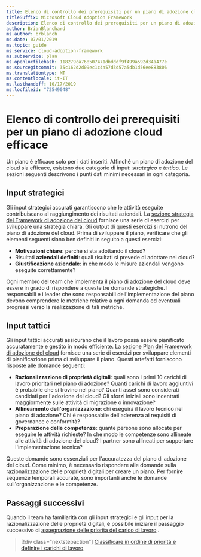 ```yaml
---
title: Elenco di controllo dei prerequisiti per un piano di adozione cloud efficace
titleSuffix: Microsoft Cloud Adoption Framework
description: Elenco di controllo dei prerequisiti per un piano di adozione cloud efficace
author: BrianBlanchard
ms.author: brblanch
ms.date: 07/01/2019
ms.topic: guide
ms.service: cloud-adoption-framework
ms.subservice: plan
ms.openlocfilehash: 118279ca768507471dbdddf9f499a592d34a477e
ms.sourcegitcommit: 35c162d2d09ec1c4a57d3d57a5db1d56ee883806
ms.translationtype: MT
ms.contentlocale: it-IT
ms.lasthandoff: 10/17/2019
ms.locfileid: "72549048"
---
```

# <a name="prerequisites-checklist-for-an-effective-cloud-adoption-plan"></a>Elenco di controllo dei prerequisiti per un piano di adozione cloud efficace

Un piano è efficace solo per i dati inseriti. Affinché un piano di adozione del cloud sia efficace, esistono due categorie di input: *strategico* e *tattico*. Le sezioni seguenti descrivono i punti dati minimi necessari in ogni categoria.

## <a name="strategic-inputs"></a>Input strategici

Gli input strategici accurati garantiscono che le attività eseguite contribuiscano al raggiungimento dei risultati aziendali. La [sezione strategia del Framework di adozione del cloud](../strategy/index.md) fornisce una serie di esercizi per sviluppare una strategia chiara. Gli output di questi esercizi si nutrono del piano di adozione del cloud. Prima di sviluppare il piano, verificare che gli elementi seguenti siano ben definiti in seguito a questi esercizi:

- **Motivazioni chiare**: perché si sta adottando il cloud?
- Risultati **aziendali definiti**: quali risultati si prevede di adottare nel cloud?
- **Giustificazione aziendale**: in che modo le misure aziendali vengono eseguite correttamente?

Ogni membro del team che implementa il piano di adozione del cloud deve essere in grado di rispondere a queste tre domande strategiche. I responsabili e i leader che sono responsabili dell'implementazione del piano devono comprendere le metriche relative a ogni domanda ed eventuali progressi verso la realizzazione di tali metriche.

## <a name="tactical-inputs"></a>Input tattici

Gli input tattici accurati assicurano che il lavoro possa essere pianificato accuratamente e gestito in modo efficiente. La [sezione Plan del Framework di adozione del cloud](./index.md) fornisce una serie di esercizi per sviluppare elementi di pianificazione prima di sviluppare il piano. Questi artefatti forniscono risposte alle domande seguenti:

- **Razionalizzazione di proprietà digitali**: quali sono i primi 10 carichi di lavoro prioritari nel piano di adozione? Quanti carichi di lavoro aggiuntivi è probabile che si trovino nel piano? Quanti asset sono considerati candidati per l'adozione del cloud? Gli sforzi iniziali sono incentrati maggiormente sulle attività di migrazione o innovazione?
- **Allineamento dell'organizzazione**: chi eseguirà il lavoro tecnico nel piano di adozione? Chi è responsabile dell'aderenza ai requisiti di governance e conformità?
- **Preparazione delle competenze**: quante persone sono allocate per eseguire le attività richieste? In che modo le competenze sono allineate alle attività di adozione del cloud? I partner sono allineati per supportare l'implementazione tecnica?

Queste domande sono essenziali per l'accuratezza del piano di adozione del cloud. Come minimo, è necessario rispondere alle domande sulla razionalizzazione delle proprietà digitali per creare un piano. Per fornire sequenze temporali accurate, sono importanti anche le domande sull'organizzazione e le competenze.

## <a name="next-steps"></a>Passaggi successivi

Quando il team ha familiarità con gli input strategici e gli input per la razionalizzazione delle proprietà digitali, è possibile iniziare il passaggio successivo di [assegnazione delle priorità del carico di lavoro](./workloads.md) .

> [!div class="nextstepaction"]
> [Classificare in ordine di priorità e definire i carichi di lavoro](./workloads.md)
